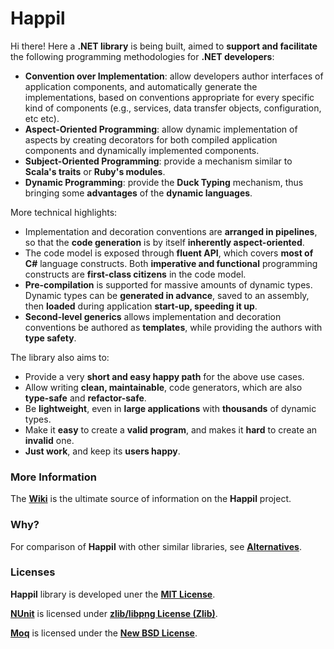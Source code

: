 Happil
======

Hi there! Here a **.NET library** is being built, aimed to **support and facilitate** the following programming methodologies for **.NET developers**:

* **Convention over Implementation**: allow developers author interfaces of application components, and automatically generate the implementations, based on conventions appropriate for every specific kind of components (e.g., services, data transfer objects, configuration, etc etc).
* **Aspect-Oriented Programming**: allow dynamic implementation of aspects by creating decorators for both compiled application components and dynamically implemented components. 
* **Subject-Oriented Programming**: provide a mechanism similar to **Scala's traits** or **Ruby's modules**. 
* **Dynamic Programming**: provide the **Duck Typing** mechanism, thus bringing some **advantages** of the **dynamic languages**. 

More technical highlights:

* Implementation and decoration conventions are **arranged in pipelines**, so that the **code generation** is by itself **inherently aspect-oriented**.
* The code model is exposed through **fluent API**, which covers **most of C#** language constructs. Both **imperative and functional** programming constructs are **first-class citizens** in the code model.
* **Pre-compilation** is supported for massive amounts of dynamic types. Dynamic types can be **generated in advance**, saved to an assembly, then **loaded** during application **start-up, speeding it up**.
* **Second-level generics** allows implementation and decoration conventions be authored as **templates**, while providing the authors with **type safety**.

The library also aims to:

* Provide a very **short and easy happy path** for the above use cases.
* Allow writing **clean, maintainable**, code generators, which are also **type-safe** and **refactor-safe**.
* Be **lightweight**, even in **large applications** with **thousands** of dynamic types.
* Make it **easy** to create a **valid program**, and makes it **hard** to create an **invalid** one.
* **Just work**, and keep its **users happy**.

### More Information

The [**Wiki**](https://github.com/felix-b/Happil/wiki) is the ultimate source of information on the **Happil** project.

### Why?

For comparison of **Happil** with other similar libraries, see [**Alternatives**](https://github.com/felix-b/Happil/wiki/Alternatives).

### Licenses

**Happil** library is developed uner the [**MIT License**](https://github.com/felix-b/Happil/blob/master/LICENSE). 

[**NUnit**](http://www.nunit.org/) is licensed under [**zlib/libpng License (Zlib)**](http://nunit.org/index.php?p=license&r=2.5.10).

[**Moq**](https://code.google.com/p/moq/) is licensed under the [**New BSD License**](http://opensource.org/licenses/BSD-3-Clause).

